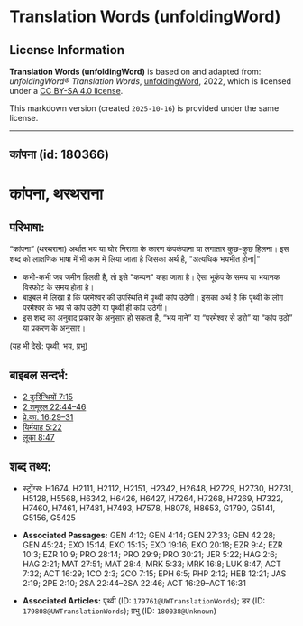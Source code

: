 # Translation Words (unfoldingWord)

## License Information

**Translation Words (unfoldingWord)** is based on and adapted from: _unfoldingWord® Translation Words_, [unfoldingWord](https://unfoldingword.org/utw), 2022, which is licensed under a [CC BY-SA 4.0 license](https://creativecommons.org/licenses/by-sa/4.0/legalcode.en).

This markdown version (created `2025-10-16`) is provided under the same license.



--------------------------------

## कांपना (id: 180366)

कांपना, थरथराना
===============

परिभाषा:
--------

“कांपना” (थरथराना) अर्थात भय या घोर निराशा के कारण कंपकंपाना या लगातार कुछ\-कुछ हिलना। इस शब्द को लाक्षणिक भाषा में भी काम में लिया जाता है जिसका अर्थ है, "अत्यधिक भयभीत होना\|"

* कभी\-कभी जब जमीन हिलती है, तो इसे "कम्पन" कहा जाता है। ऐसा भूकंप के समय या भयानक विस्फोट के समय होता है।
* बाइबल में लिखा है कि परमेश्वर की उपस्थिति में पृथ्वी कांप उठेगी। इसका अर्थ है कि पृथ्वी के लोग परमेश्वर के भय से कांप उठेंगे या पृथ्वी ही कांप उठेगी।
* इस शब्द का अनुवाद प्रकार के अनुसार हो सकता है, “भय माने” या “परमेश्वर से डरो” या “कांप उठो” या प्रकरण के अनुसार।

(यह भी देखें: पृथ्वी, भय, प्रभु)

बाइबल सन्दर्भ:
--------------

* [2 कुरिन्थियों 7:15](https://ref.ly/2Cor0:0)
* [2 शमूएल 22:44–46](https://ref.ly/2Sam0:0)
* [प्रे.का. 16:29–31](https://ref.ly/Acts16:29-Acts16:31)
* [यिर्मयाह 5:22](https://ref.ly/Jer5:22)
* [लूका 8:47](https://ref.ly/Luke8:47)

शब्द तथ्य:
----------

* स्ट्रोंग्स: H1674, H2111, H2112, H2151, H2342, H2648, H2729, H2730, H2731, H5128, H5568, H6342, H6426, H6427, H7264, H7268, H7269, H7322, H7460, H7461, H7481, H7493, H7578, H8078, H8653, G1790, G5141, G5156, G5425

* **Associated Passages:** GEN 4:12; GEN 4:14; GEN 27:33; GEN 42:28; GEN 45:24; EXO 15:14; EXO 15:15; EXO 19:16; EXO 20:18; EZR 9:4; EZR 10:3; EZR 10:9; PRO 28:14; PRO 29:9; PRO 30:21; JER 5:22; HAG 2:6; HAG 2:21; MAT 27:51; MAT 28:4; MRK 5:33; MRK 16:8; LUK 8:47; ACT 7:32; ACT 16:29; 1CO 2:3; 2CO 7:15; EPH 6:5; PHP 2:12; HEB 12:21; JAS 2:19; 2PE 2:10; 2SA 22:44–2SA 22:46; ACT 16:29–ACT 16:31
* **Associated Articles:** पृथ्वी (ID: `179761@UWTranslationWords`); डर (ID: `179808@UWTranslationWords`); प्रभु (ID: `180038@Unknown`)

